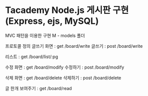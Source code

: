# Tacademy Node.js 게시판 구현(Express, ejs, MySQL)

MVC 패턴을 이용한 구현
  M - models 폴더


프로토콜 정의
  글쓰기 화면  : get /board/write
  글쓰기 : post /board/write

  리스트 : get /board/list/:pg

  수정 화면 : get /board/modify
  수정하기 : post /board/modify

  삭제 화면 : get /board/delete
  삭제하기 : post /board/delete

  글 한개 보여주기 : get /board/read
